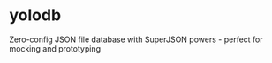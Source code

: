 # yolodb
Zero-config JSON file database with SuperJSON powers - perfect for mocking and prototyping
